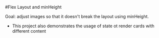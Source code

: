 #Flex Layout and minHeight

Goal: adjust images so that it doesn't break the layout using minHeight.

- This project also demonstrates the usage of state ot render cards with different content
